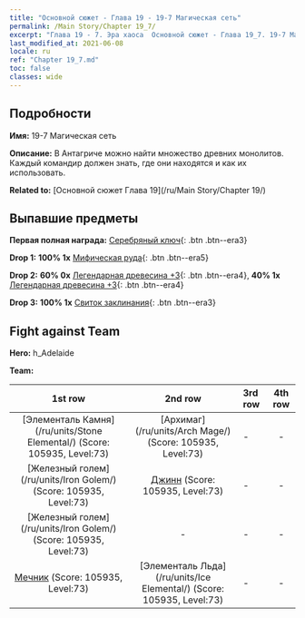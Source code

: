 ```yaml
---
title: "Основной сюжет - Глава 19 - 19-7 Магическая сеть"
permalink: /Main Story/Chapter 19_7/
excerpt: "Глава 19 - 7. Эра хаоса  Основной сюжет - Глава 19_7. 19-7 Магическая сеть"
last_modified_at: 2021-06-08
locale: ru
ref: "Chapter 19_7.md"
toc: false
classes: wide
---
```


## Подробности

 **Имя:** 19-7 Магическая сеть

 **Описание:** В Антагриче можно найти множество древних монолитов. Каждый командир должен знать, где они находятся и как их использовать.

 **Related to:** [Основной сюжет Глава 19](/ru/Main Story/Chapter 19/)

## Выпавшие предметы

 **Первая полная награда:** [Серебряный ключ](/ItemsRU/con_693/){: .btn .btn--era3}

 **Drop 1:** **100% 1x** [Мифическая руда](/ItemsRU/mat_61/){: .btn .btn--era5}

 **Drop 2:** **60% 0x** [Легендарная древесина +3](/ItemsRU/mat_55/){: .btn .btn--era4}, **40% 1x** [Легендарная древесина +3](/ItemsRU/mat_55/){: .btn .btn--era4}

 **Drop 3:** **100% 1x** [Свиток заклинания](/ItemsRU/con_694/){: .btn .btn--era3}


## Fight against Team
 **Hero:** h_Adelaide

 **Team:**


  | 1st row | 2nd row | 3rd row | 4th row |
  |:----:|:----:|:----|:----:|
  | [Элементаль Камня](/ru/units/Stone Elemental/) (Score: 105935, Level:73)  | [Архимаг](/ru/units/Arch Mage/) (Score: 105935, Level:73)  | - | - |
  | [Железный голем](/ru/units/Iron Golem/) (Score: 105935, Level:73)  | [Джинн](/ru/units/Genie/) (Score: 105935, Level:73)  | - | - |
  | [Железный голем](/ru/units/Iron Golem/) (Score: 105935, Level:73)  | - | - | - |
  | [Мечник](/ru/units/Swordsman/) (Score: 105935, Level:73)  | [Элементаль Льда](/ru/units/Ice Elemental/) (Score: 105935, Level:73)  | - | - |


